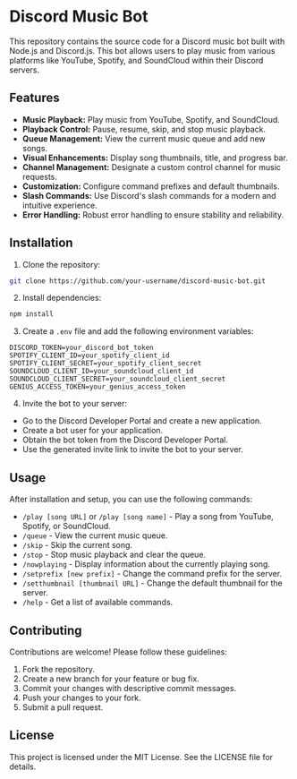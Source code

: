 # Discord Music Bot

This repository contains the source code for a Discord music bot built with Node.js and Discord.js. This bot allows users to play music from various platforms like YouTube, Spotify, and SoundCloud within their Discord servers.

## Features

- **Music Playback:** Play music from YouTube, Spotify, and SoundCloud.
- **Playback Control:** Pause, resume, skip, and stop music playback.
- **Queue Management:** View the current music queue and add new songs.
- **Visual Enhancements:** Display song thumbnails, title, and progress bar.
- **Channel Management:** Designate a custom control channel for music requests.
- **Customization:** Configure command prefixes and default thumbnails.
- **Slash Commands:** Use Discord's slash commands for a modern and intuitive experience.
- **Error Handling:** Robust error handling to ensure stability and reliability.

## Installation

1. Clone the repository:
```bash
git clone https://github.com/your-username/discord-music-bot.git
```

2. Install dependencies:
```bash
npm install
```

3. Create a `.env` file and add the following environment variables:

```
DISCORD_TOKEN=your_discord_bot_token
SPOTIFY_CLIENT_ID=your_spotify_client_id
SPOTIFY_CLIENT_SECRET=your_spotify_client_secret
SOUNDCLOUD_CLIENT_ID=your_soundcloud_client_id
SOUNDCLOUD_CLIENT_SECRET=your_soundcloud_client_secret
GENIUS_ACCESS_TOKEN=your_genius_access_token
```

4. Invite the bot to your server:

- Go to the Discord Developer Portal and create a new application.
- Create a bot user for your application.
- Obtain the bot token from the Discord Developer Portal.
- Use the generated invite link to invite the bot to your server.

## Usage

After installation and setup, you can use the following commands:

- `/play [song URL]` or `/play [song name]` - Play a song from YouTube, Spotify, or SoundCloud.
- `/queue` - View the current music queue.
- `/skip` - Skip the current song.
- `/stop` - Stop music playback and clear the queue.
- `/nowplaying` - Display information about the currently playing song.
- `/setprefix [new prefix]` - Change the command prefix for the server.
- `/setthumbnail [thumbnail URL]` - Change the default thumbnail for the server.
- `/help` - Get a list of available commands.

## Contributing

Contributions are welcome! Please follow these guidelines:

1. Fork the repository.
2. Create a new branch for your feature or bug fix.
3. Commit your changes with descriptive commit messages.
4. Push your changes to your fork.
5. Submit a pull request.

## License

This project is licensed under the MIT License. See the LICENSE file for details.